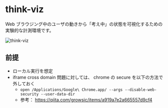 # think-viz

Web ブラウジング中のユーザの動きから「考え中」の状態を可視化するための実験的な計測環境です。

![think-viz](https://i.imgur.com/BlmsgMc.jpg)


## 前提

* ローカル実行を想定
* iframe cross domain 問題に対しては、 chrome の secure を以下の方法で外しておく
  * `open /Applications/Google\ Chrome.app/ --args --disable-web-security --user-data-dir`
  * 参考： https://qiita.com/growsic/items/a919a7e2a665557d9cf4
